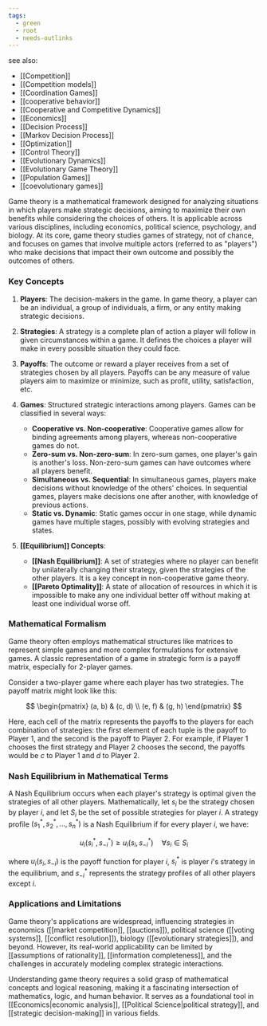 ```yaml
---
tags:
  - green
  - root
  - needs-outlinks
---
```

see also:
- [[Competition]]
- [[Competition models]]
- [[Coordination Games]]
- [[cooperative behavior]]
- [[Cooperative and Competitive Dynamics]]
- [[Economics]]
- [[Decision Process]]
- [[Markov Decision Process]]
- [[Optimization]]
- [[Control Theory]]
- [[Evolutionary Dynamics]]
- [[Evolutionary Game Theory]]
- [[Population Games]]
- [[coevolutionary games]]

Game theory is a mathematical framework designed for analyzing situations in which players make strategic decisions, aiming to maximize their own benefits while considering the choices of others. It is applicable across various disciplines, including economics, political science, psychology, and biology. At its core, game theory studies games of strategy, not of chance, and focuses on games that involve multiple actors (referred to as "players") who make decisions that impact their own outcome and possibly the outcomes of others.

### Key Concepts

1. **Players**: The decision-makers in the game. In game theory, a player can be an individual, a group of individuals, a firm, or any entity making strategic decisions.

2. **Strategies**: A strategy is a complete plan of action a player will follow in given circumstances within a game. It defines the choices a player will make in every possible situation they could face.

3. **Payoffs**: The outcome or reward a player receives from a set of strategies chosen by all players. Payoffs can be any measure of value players aim to maximize or minimize, such as profit, utility, satisfaction, etc.

4. **Games**: Structured strategic interactions among players. Games can be classified in several ways:
   - **Cooperative vs. Non-cooperative**: Cooperative games allow for binding agreements among players, whereas non-cooperative games do not.
   - **Zero-sum vs. Non-zero-sum**: In zero-sum games, one player's gain is another's loss. Non-zero-sum games can have outcomes where all players benefit.
   - **Simultaneous vs. Sequential**: In simultaneous games, players make decisions without knowledge of the others' choices. In sequential games, players make decisions one after another, with knowledge of previous actions.
   - **Static vs. Dynamic**: Static games occur in one stage, while dynamic games have multiple stages, possibly with evolving strategies and states.

5. **[[Equilibrium]] Concepts**:
   - **[[Nash Equilibrium]]**: A set of strategies where no player can benefit by unilaterally changing their strategy, given the strategies of the other players. It is a key concept in non-cooperative game theory.
   - **[[Pareto Optimality]]**: A state of allocation of resources in which it is impossible to make any one individual better off without making at least one individual worse off.

### Mathematical Formalism

Game theory often employs mathematical structures like matrices to represent simple games and more complex formulations for extensive games. A classic representation of a game in strategic form is a payoff matrix, especially for 2-player games. 

Consider a two-player game where each player has two strategies. The payoff matrix might look like this:

$$
\begin{pmatrix}
(a, b) & (c, d) \\
(e, f) & (g, h)
\end{pmatrix}
$$

Here, each cell of the matrix represents the payoffs to the players for each combination of strategies: the first element of each tuple is the payoff to Player 1, and the second is the payoff to Player 2. For example, if Player 1 chooses the first strategy and Player 2 chooses the second, the payoffs would be $c$ to Player 1 and $d$ to Player 2.

### Nash Equilibrium in Mathematical Terms

A Nash Equilibrium occurs when each player's strategy is optimal given the strategies of all other players. Mathematically, let $s_i$ be the strategy chosen by player $i$, and let $S_i$ be the set of possible strategies for player $i$. A strategy profile $(s_1^*, s_2^*, \dots, s_n^*)$ is a Nash Equilibrium if for every player $i$, we have:

$$
u_i(s_i^*, s_{-i}^*) \geq u_i(s_i, s_{-i}^*) \quad \forall s_i \in S_i
$$

where $u_i(s_i, s_{-i})$ is the payoff function for player $i$, $s_i^*$ is player $i$'s strategy in the equilibrium, and $s_{-i}^*$ represents the strategy profiles of all other players except $i$.

### Applications and Limitations

Game theory's applications are widespread, influencing strategies in economics ([[market competition]], [[auctions]]), political science ([[voting systems]], [[conflict resolution]]), biology ([[evolutionary strategies]]), and beyond. However, its real-world applicability can be limited by [[assumptions of rationality]], [[information completeness]], and the challenges in accurately modeling complex strategic interactions.

Understanding game theory requires a solid grasp of mathematical concepts and logical reasoning, making it a fascinating intersection of mathematics, logic, and human behavior. It serves as a foundational tool in [[Economics|economic analysis]], [[Political Science|political strategy]], and [[strategic decision-making]] in various fields.